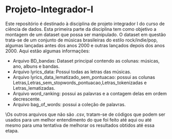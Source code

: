 # Projeto-Integrador-I
Este repositório é destinado à disciplina de projeto integrador I do curso de ciência de dados. Esta primeira parte da disciplina tem como objetivo a montagem de um dataset que possa ser manipulado. O dataset em questão trata-se de um conjunto de músicas brasileiras do estilo rock/indie/pop, algumas lançadas antes dos anos 2000 e outras lançados depois dos anos 2000. Aqui estão algumas informações:
* Arquivo BD_bandas: Dataset principal contendo as colunas: músicas, ano, albuns e bandas.
* Arquivo lyrics_data: Possui todas as letras das músicas.
* Arquivo lyrics_data_lematizado_sem_pontuacao: possui as colunas Letras,Letras_sem_stopwords_pontuacao,Letras_tokenizadas e Letras_lematizadas.
* Arquivo word_ranking: possui as palavras e a contagem delas em ordem decrescente.
* Arquivo bag_of_words: possui a coleção de palavras.
  
\\Os outros arquivos que não são .csv, tratam-se de códigos que podem ser usados para um melhor entendimento do que foi feito até aqui ou até mesmo para uma tentativa de melhorar os resultados obtidos até essa etapa.

